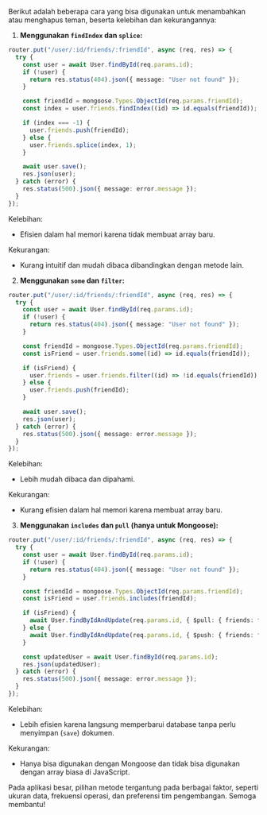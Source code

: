 Berikut adalah beberapa cara yang bisa digunakan untuk menambahkan atau menghapus teman, beserta kelebihan dan kekurangannya:

1. **Menggunakan `findIndex` dan `splice`:**

```typescript
router.put("/user/:id/friends/:friendId", async (req, res) => {
  try {
    const user = await User.findById(req.params.id);
    if (!user) {
      return res.status(404).json({ message: "User not found" });
    }

    const friendId = mongoose.Types.ObjectId(req.params.friendId);
    const index = user.friends.findIndex((id) => id.equals(friendId));

    if (index === -1) {
      user.friends.push(friendId);
    } else {
      user.friends.splice(index, 1);
    }

    await user.save();
    res.json(user);
  } catch (error) {
    res.status(500).json({ message: error.message });
  }
});
```

Kelebihan:

- Efisien dalam hal memori karena tidak membuat array baru.

Kekurangan:

- Kurang intuitif dan mudah dibaca dibandingkan dengan metode lain.

2. **Menggunakan `some` dan `filter`:**

```typescript
router.put("/user/:id/friends/:friendId", async (req, res) => {
  try {
    const user = await User.findById(req.params.id);
    if (!user) {
      return res.status(404).json({ message: "User not found" });
    }

    const friendId = mongoose.Types.ObjectId(req.params.friendId);
    const isFriend = user.friends.some((id) => id.equals(friendId));

    if (isFriend) {
      user.friends = user.friends.filter((id) => !id.equals(friendId));
    } else {
      user.friends.push(friendId);
    }

    await user.save();
    res.json(user);
  } catch (error) {
    res.status(500).json({ message: error.message });
  }
});
```

Kelebihan:

- Lebih mudah dibaca dan dipahami.

Kekurangan:

- Kurang efisien dalam hal memori karena membuat array baru.

3. **Menggunakan `includes` dan `pull` (hanya untuk Mongoose):**

```typescript
router.put("/user/:id/friends/:friendId", async (req, res) => {
  try {
    const user = await User.findById(req.params.id);
    if (!user) {
      return res.status(404).json({ message: "User not found" });
    }

    const friendId = mongoose.Types.ObjectId(req.params.friendId);
    const isFriend = user.friends.includes(friendId);

    if (isFriend) {
      await User.findByIdAndUpdate(req.params.id, { $pull: { friends: friendId } });
    } else {
      await User.findByIdAndUpdate(req.params.id, { $push: { friends: friendId } });
    }

    const updatedUser = await User.findById(req.params.id);
    res.json(updatedUser);
  } catch (error) {
    res.status(500).json({ message: error.message });
  }
});
```

Kelebihan:

- Lebih efisien karena langsung memperbarui database tanpa perlu menyimpan (`save`) dokumen.

Kekurangan:

- Hanya bisa digunakan dengan Mongoose dan tidak bisa digunakan dengan array biasa di JavaScript.

Pada aplikasi besar, pilihan metode tergantung pada berbagai faktor, seperti ukuran data, frekuensi operasi, dan preferensi tim pengembangan. Semoga membantu!
